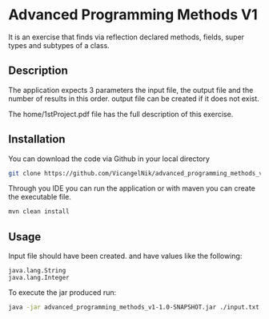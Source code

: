 # Advanced Programming Methods V1

It is an exercise that finds via reflection declared methods, fields, super types and subtypes of a class.

## Description
The application expects 3 parameters the input file, the output file and the number of results in this order.
output file can be created if it does not exist.

The home/1stProject.pdf file has the full description of this exercise.

## Installation
You can download the code via Github in your local directory
```bash
git clone https://github.com/VicangelNik/advanced_programming_methods_v1.git
```

Through you IDE you can run the application or with maven you can create the executable file.
```bash
mvn clean install
```

## Usage

Input file should have been created. and have values like the following:
```text
java.lang.String
java.lang.Integer
```
To execute the jar produced run:

```bash
java -jar advanced_programming_methods_v1-1.0-SNAPSHOT.jar ./input.txt ./output.txt 10
```